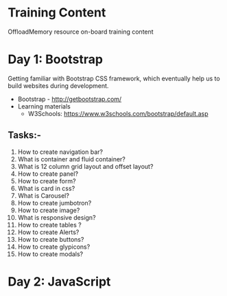 # Training Content

OffloadMemory resource on-board training content 

# Day 1: Bootstrap

Getting familiar with Bootstrap CSS framework, which eventually help us to build websites during development.

* Bootstrap - http://getbootstrap.com/
* Learning materials
  - W3Schools: https://www.w3schools.com/bootstrap/default.asp

## Tasks:-

1. How to create navigation bar?
2. What is container and fluid container?
3. What is 12 column grid layout and offset layout?
4. How to create panel?
5. How to create form?
6. What is card in css?
7. What is Carousel?
8. How to create jumbotron?
9. How to create image?
10. What is responsive design?
11. How to create tables ?
12. How to create Alerts?
13. How to create buttons?
14. How to create glypicons?
15. How to create modals?

# Day 2: JavaScript



